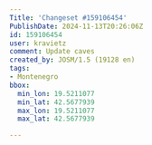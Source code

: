 ```yaml
---
Title: 'Changeset #159106454'
PublishDate: 2024-11-13T20:26:06Z
id: 159106454
user: kravietz
comment: Update caves
created_by: JOSM/1.5 (19128 en)
tags:
- Montenegro
bbox:
  min_lon: 19.5211077
  min_lat: 42.5677939
  max_lon: 19.5211077
  max_lat: 42.5677939

---
```


